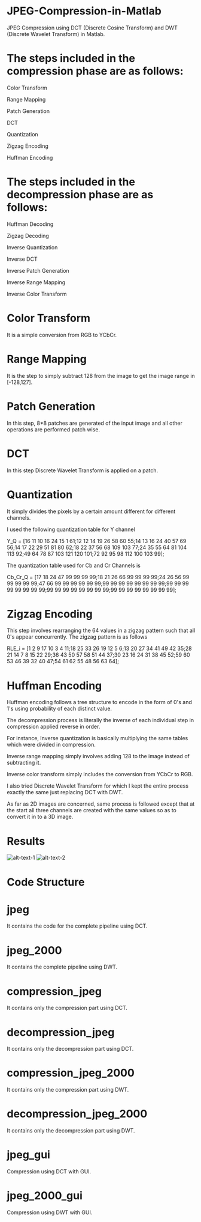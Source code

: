 # JPEG-Compression-in-Matlab
JPEG Compression using DCT (Discrete Cosine Transform) and DWT (Discrete Wavelet Transform) in Matlab.

# The steps included in the compression phase are as follows:

Color Transform

Range Mapping

Patch Generation

DCT

Quantization

Zigzag Encoding

Huffman Encoding

# The steps included in the decompression phase are as follows:

Huffman Decoding

Zigzag Decoding

Inverse Quantization

Inverse DCT

Inverse Patch Generation

Inverse Range Mapping

Inverse Color Transform

# Color Transform

It is a simple conversion from RGB to YCbCr.

# Range Mapping

It is the step to simply subtract 128 from the image to get the image range in [-128,127].

# Patch Generation

In this step, 8*8 patches are generated of the input image and all other operations are performed patch wise.

# DCT

In this step Discrete Wavelet Transform is applied on a patch.

# Quantization

It simply divides the pixels by a certain amount different for different channels. 

I used the following quantization table for Y channel 

Y_Q = [16 11 10 16 24 15 1 61;12 12 14 19 26 58 60 55;14 13 16 24 40 57 69 56;14 17 22 29 51 81 80 62;18 22 37 56 68 109 103 77;24 35 55 64 81 104 113 92;49 64 78 87 103 121 120 101;72 92 95 98 112 100 103 99];

The quantization table used for Cb and Cr Channels is

Cb_Cr_Q = [17 18 24 47 99 99 99 99;18 21 26 66 99 99 99 99;24 26 56 99 99 99 99 99;47 66 99 99 99 99 99 99;99 99 99 99 99 99 99 99;99 99 99 99 99 99 99 99;99 99 99 99 99 99 99 99;99 99 99 99 99 99 99 99];

# Zigzag Encoding

This step involves rearranging the 64 values in a zigzag pattern such that all 0's appear concurrently. The zigzag pattern is as follows

RLE_i = [1 2 9 17 10 3 4 11;18 25 33 26 19 12 5 6;13 20 27 34 41 49 42 35;28 21 14 7 8 15 22 29;36 43 50 57 58 51 44 37;30 23 16 24 31 38 45 52;59 60 53 46 39 32 40 47;54 61 62 55 48 56 63 64];

# Huffman Encoding

Huffman encoding follows a tree structure to encode in the form of 0's and 1's using probability of each distinct value.

The decompression process is literally the inverse of each individual step in compression applied reverse in order. 

For instance, Inverse quantization is basically multiplying the same tables which were divided in compression. 

Inverse range mapping simply involves adding 128 to the image instead of subtracting it. 

Inverse color transform simply includes the conversion from YCbCr to RGB.

I also tried Discrete Wavelet Transform for which I kept the entire process exactly the same just replacing DCT with DWT.

As far as 2D images are concerned, same process is followed except that at the start all three channels are created with the same values so as to convert it in to a 3D image.

# Results

![alt-text-1](jpeg_2000_color.png "RGB Decompression using DWT") ![alt-text-2](jpeg_2000_gray.png "Gray Scale Decompression using DWT")

# Code Structure

# jpeg

It contains the code for the complete pipeline using DCT.

# jpeg_2000

It contains the complete pipeline using DWT.

# compression_jpeg

It contains only the compression part using DCT.

# decompression_jpeg

It contains only the decompression part using DCT.

# compression_jpeg_2000

It contains only the compression part using DWT.

# decompression_jpeg_2000

It contains only the decompression part using DWT.

# jpeg_gui

Compression using DCT with GUI.

# jpeg_2000_gui

Compression using DWT with GUI.
